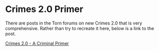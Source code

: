 # Crimes 2.0 Primer

There are posts in the Torn forums on new Crimes 2.0 that is very comprehensive.  Rather than try to recreate it here, below is a link to the post.

[Crimes 2.0 - A Criminal Primer](https://www.torn.com/forums.php#/p=threads&f=61&t=16385729)
